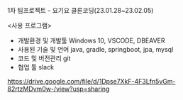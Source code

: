 1차 팀프로젝트 - 요기요 클론코딩(23.01.28~23.02.05)

<사용 프로그램>
- 개발환경 및 개발툴 
Windows 10, VSCODE, DBEAVER
- 사용된 기술 및 언어 
java, gradle, springboot, jpa, mysql
- 코드 및 버전관리 
git
- 협업 툴 slack

https://drive.google.com/file/d/1Dpse7XkF-4F3Lfn5vGm-82rtzMDvm0w-/view?usp=sharing

